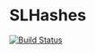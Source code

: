 # SLHashes

[![Build Status](https://github.com/ZeeZedZhi/SLHashes.jl/actions/workflows/CI.yml/badge.svg?branch=main)](https://github.com/ZeeZedZhi/SLHashes.jl/actions/workflows/CI.yml?query=branch%3Amain)
